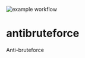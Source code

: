 ![example workflow](https://github.com/<OWNER>/<REPOSITORY>/actions/workflows/<WORKFLOW_FILE>/badge.svg)

# antibruteforce
Anti-bruteforce
